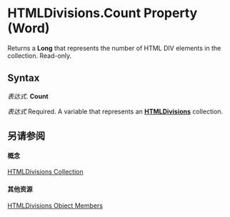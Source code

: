 
# HTMLDivisions.Count Property (Word)

Returns a  **Long** that represents the number of HTML DIV elements in the collection. Read-only.


## Syntax

 _表达式_. **Count**

 _表达式_ Required. A variable that represents an **[HTMLDivisions](fe896440-817f-5485-794c-c5e9700cd062.md)** collection.


## 另请参阅


#### 概念


[HTMLDivisions Collection](fe896440-817f-5485-794c-c5e9700cd062.md)
#### 其他资源


[HTMLDivisions Object Members](http://msdn.microsoft.com/library/574c91df-c2db-ae37-54cd-6f8fe4874862%28Office.15%29.aspx)